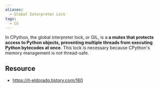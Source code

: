 ```yaml
---
aliases:
  - Global Interpreter Lock
tags:
  - CS
---
```


In CPython, the global interpreter lock, or GIL, is a __a mutex that protects access to Python objects, preventing multiple threads from executing Python bytecodes at once__. This lock is necessary because CPython's memory management is not thread-safe.

## Resource
- https://it-eldorado.tistory.com/160